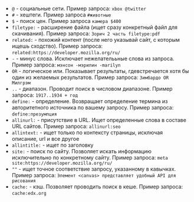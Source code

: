 
+ `@` - социальные сети. Пример запроса: `xbox @twitter`  
+ `#` - хештеги. Пример запроса `#животные`  
+ `$` - поиск цен. Пример запроса `камера $400`  
+ `filetype:` - расширение файла (ищет сразу конкретный файл для
  скачивания). Пример запроса: `Зорич 2 часть filetype:pdf`  
+ `related:` - похожий контент (после него указывай сайт, с которым
  ищешь сходство). Пример запроса:
  `related:https://developer.mozilla.org/ru/`  
+ `-` - минус слова. Исключает нежелателььные слова из запроса. Пример
  запроса: `мэнсон -мэрилин -marilyn`  
+ `OR` - логическое или. Показывает результаты, гдевстречается хотя бы
  один из желаемых результатов. Пример запроса: `Зимбардо OR Милгрэм`  
+ `..` - диапазон. Проводит поиск в числовом диапазоне. Пример запроса:
  `1917..1934 + год`  
+ `define:` - определение. Возвращает определение термина из
  авторитетного источника по вашему запросу. Пример запроса:
  `define:презумпция`  
+ `allinurl:` - присутствие в URL. Ищет определенные слова в составе URL
  сайтов. Пример запроса: `allinurl:seo`  
+ `allintext:` - ищет только по контексту страницы,
  исключая описание, url и все другое  
+ `allintitle:` - ищет по заголовку  
+ `site:` - поиск по сайту. Позволяет искать информацию исключительно по
  конкретному сайту. Пример запроса: `meta
  site:https://developer.mozilla.org/ru/`  
+ `""` - ищет точное соответствие запросу, указанному в кавычках. Пример
  запроса: `Элемент <canvas> представляет удобный API для рисования`  
+ `cache:` - кэш. Позволяет проводить поиск в кеше. Пример запроса:
  `cache:edx.org`  
